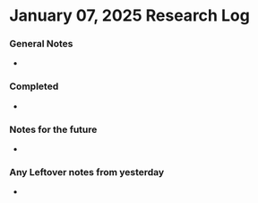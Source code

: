 # January 07, 2025 Research Log
### General Notes
* 

### Completed
* 

### Notes for the future
* 

### Any Leftover notes from yesterday
* 
